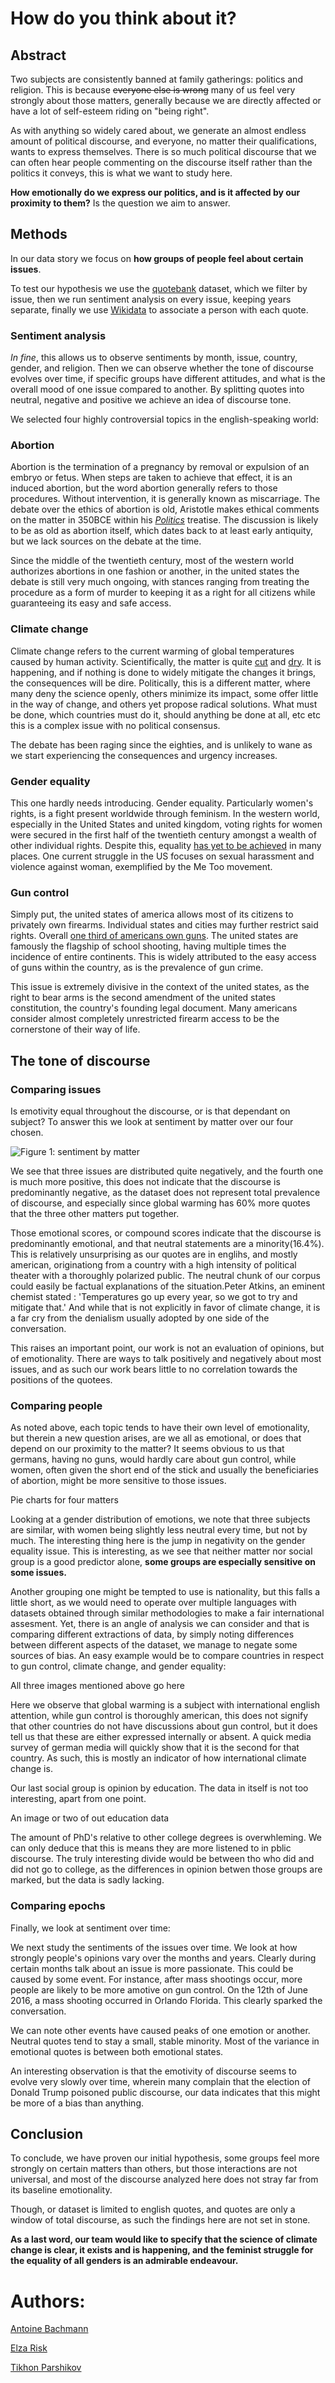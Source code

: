 # How do you think about it?

## Abstract

Two subjects are consistently banned at family gatherings: politics and religion. This is because ~~everyone else is wrong~~ many of us feel very strongly about those matters, generally because we are directly affected or have a lot of self-esteem riding on "being right".

As with anything so widely cared about, we generate an almost endless amount of political discourse, and everyone, no matter their qualifications, wants to express themselves. There is so much political discourse that we can often hear people commenting on the discourse itself rather than the politics it conveys, this is what we want to study here.


**How emotionally do we express our politics, and is it affected by our proximity to them?** Is the question we aim to answer.

## Methods

In our data story we focus on **how groups of people feel about certain issues**.

To test our hypothesis we use the [quotebank](https://dlab.epfl.ch/people/west/pub/Vaucher-Spitz-Catasta-West_WSDM-21.pdf) dataset, which we filter by issue, then we run sentiment analysis on every issue, keeping years separate, finally we use [Wikidata](https://www.wikidata.org/wiki/Wikidata:Main_Page) to associate a person with each quote.

### Sentiment analysis



_In fine_, this allows us to observe sentiments by month, issue, country, gender, and religion. Then we can observe whether the tone of discourse evolves over time, if specific groups have different attitudes, and what is the overall mood of one issue compared to another. By splitting quotes into neutral, negative and positive we achieve an idea of discourse tone.


We selected four highly controversial topics in the english-speaking world:

### Abortion

Abortion is the termination of a pregnancy by removal or expulsion of an embryo or fetus. When steps are taken to achieve that effect, it is an induced abortion, but the word abortion generally refers to those procedures. Without intervention, it is generally known as miscarriage. The debate over the ethics of abortion is old, Aristotle makes ethical comments on the matter in 350BCE within his *[Politics](https://www.perseus.tufts.edu/hopper/text?doc=Perseus%3Atext%3A1999.01.0058%3Abook%3D7%3Asection%3D1335b)* treatise. The discussion is likely to be as old as abortion itself, which dates back to at least early antiquity, but we lack sources on the debate at the time.

Since the middle of the twentieth century, most of the western world authorizes abortions in one fashion or another, in the united states the debate is still very much ongoing, with stances ranging from treating the procedure as a form of murder to keeping it as a right for all citizens while guaranteeing its easy and safe access. 

### Climate change

Climate change refers to the current warming of global temperatures caused by human activity. Scientifically, the matter is quite [cut](https://science2017.globalchange.gov/) and [dry](https://www.ipcc.ch/report/ar6/wg1/). It is happening, and if nothing is done to widely mitigate the changes it brings, the consequences will be dire. Politically, this is a different matter, where many deny the science openly, others minimize its impact, some offer little in the way of change, and others yet propose radical solutions. What must be done, which countries must do it, should anything be done at all, etc etc this is a complex issue with no political consensus.

The debate has been raging since the eighties, and is unlikely to wane as we start experiencing the consequences and urgency increases.

### Gender equality

This one hardly needs introducing. Gender equality. Particularly women's rights, is a fight present worldwide through feminism. In the western world, especially in the United States and united kingdom, voting rights for women were secured in the first half of the twentieth century amongst a wealth of other individual rights. Despite this, equality [has yet to be achieved](https://actu.epfl.ch/news/talented-women-graduates-face-gender-inequality-in/) in many places. One current struggle in the US focuses on sexual harassment and violence against woman, exemplified by the Me Too movement.

### Gun control

Simply put, the united states of america allows most of its citizens to privately own firearms. Individual states and cities may further restrict said rights. Overall [one third of americans own guns](https://www.rand.org/research/gun-policy/gun-ownership.html). The united states are famously the flagship of school shooting, having multiple times the incidence of entire continents. This is widely attributed to the easy access of guns within the country, as is the prevalence of gun crime.

This issue is extremely divisive in the context of the united states, as the right to bear arms is the second amendment of the united states constitution, the country's founding legal document. Many americans consider almost completely unrestricted firearm access to be the cornerstone of their way of life.

## The tone of discourse

### Comparing issues

Is emotivity equal throughout the discourse, or is that dependant on subject? To answer this we look at sentiment by matter over our four chosen.


![Figure 1: sentiment by matter](/images/fig1.png)

We see that three issues are distributed quite negatively, and the fourth one is much more positive, this does not indicate that the discourse is predominantly negative, as the dataset does not represent total prevalence of discourse, and especially since global warming has 60% more quotes that the three other matters put together.

Those emotional scores, or compound scores indicate that the discourse is predominantly emotional, and that neutral statements are a minority(16.4%). This is relatively unsurprising as our quotes are in englihs, and mostly american, originationg from a country with a high intensity of political theater with a thoroughly polarized public. The neutral chunk of our corpus could easily be factual explanations of the situation.Peter Atkins, an eminent chemist stated : 'Temperatures go up every year, so we got to try and mitigate that.' And while that is not explicitly in favor of climate change, it is a far cry from the denialism usually adopted by one side of the conversation.

This raises an important point, our work is not an evaluation of opinions, but of emotionality. There are ways to talk positively and negatively about most issues, and as such our work bears little to no correlation towards the positions of the quotees.

### Comparing people

As noted above, each topic tends to have their own level of emotionality, but therein a new question arises, are we all as emotional, or does that depend on our proximity to the matter? It seems obvious to us that germans, having no guns, would hardly care about gun control, while women, often given the short end of the stick and usually the beneficiaries of abortion, might be more sensitive to those issues.


Pie charts for four matters

Looking at a gender distribution of emotions, we note that three subjects are similar, with women being slightly less neutral every time, but not by much. The interesting thing here is the jump in negativity on the gender equality issue. This is interesting, as we see that neither matter nor social group is a good predictor alone, **some groups are especially sensitive on some issues.**

Another grouping one might be tempted to use is nationality, but this falls a little short, as we would need to operate over multiple languages with datasets obtained through similar methodologies to make a fair international assesment. Yet, there is an angle of analysis we can consider and that is comparing different extractions of data, by simply noting differences between different aspects of the dataset, we manage to negate some sources of bias. An easy example would be to compare countries in respect to gun control, climate change, and gender equality:

All three images mentioned above go here

Here we observe that global warming is a subject with international english attention, while gun control is thoroughly american, this does not signify that other countries do not have discussions about gun control, but it does tell us that these are either expressed internally or absent. A quick media survey of german media will quickly show that it is the second for that country. As such, this is mostly an indicator of how international climate change is.


Our last social group is opinion by education. The data in itself is not too interesting, apart from one point.

An image or two of out education data

The amount of PhD's relative to other college degrees is overwhleming. We can only deduce that this is means they are more listened to in pblic discourse. The truly interesting divide would be between tho who did and did not go to college, as the differences in opinion betwen those groups are marked, but the data is sadly lacking.


### Comparing epochs

Finally, we look at sentiment over time:




We next study the sentiments of the issues over time. We look at how strongly people's opinions vary over the months and years. Clearly during certain months talk about an issue is more passionate. This could be caused by some event. For instance, after mass shootings occur, more people are likely to be more amotive on gun control. On the 12th of June 2016, a mass shooting occurred in Orlando Florida. This clearly sparked the conversation. 

We can note other events have caused peaks of one emotion or another. Neutral quotes tend to stay a small, stable minority. Most of the variance in emotional quotes is between both emotional states.

An interesting observation is that the emotivity of discourse seems to evolve very slowly over time, wherein many complain that the election of Donald Trump poisoned public discourse, our data indicates that this might be more of a bias than anything.

## Conclusion


To conclude, we have proven our initial hypothesis, some groups feel more strongly on certain matters than others, but those interactions are not universal, and most of the discourse analyzed here does not stray far from its baseline emotionality.

Though, or dataset is limited to english quotes, and quotes are only a window of total discourse, as such the findings here are not set in stone.


**As a last word, our team would like to specify that the science of climate change is clear, it exists and is happening, and the feminist struggle for the equality of all genders is an admirable endeavour.**

# Authors:

[Antoine Bachmann](antoine.bachmann@epfl.ch)

[Elza Risk](antoine.bachmann@epfl.ch)

[Tikhon Parshikov](antoine.bachmann@epfl.ch)
